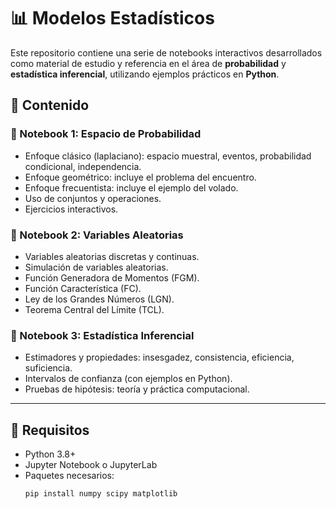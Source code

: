 # 📊 Modelos Estadísticos

Este repositorio contiene una serie de notebooks interactivos desarrollados como material de estudio y referencia en el área de **probabilidad** y **estadística inferencial**, utilizando ejemplos prácticos en **Python**.


## 🧠 Contenido

### 📘 Notebook 1: Espacio de Probabilidad
- Enfoque clásico (laplaciano): espacio muestral, eventos, probabilidad condicional, independencia.
- Enfoque geométrico: incluye el problema del encuentro.
- Enfoque frecuentista: incluye el ejemplo del volado.
- Uso de conjuntos y operaciones.
- Ejercicios interactivos.

### 📗 Notebook 2: Variables Aleatorias
- Variables aleatorias discretas y continuas.
- Simulación de variables aleatorias.
- Función Generadora de Momentos (FGM).
- Función Característica (FC).
- Ley de los Grandes Números (LGN).
- Teorema Central del Límite (TCL).

### 📕 Notebook 3: Estadística Inferencial
- Estimadores y propiedades: insesgadez, consistencia, eficiencia, suficiencia.
- Intervalos de confianza (con ejemplos en Python).
- Pruebas de hipótesis: teoría y práctica computacional.

---

## 🧰 Requisitos

- Python 3.8+
- Jupyter Notebook o JupyterLab
- Paquetes necesarios:
  ```bash
  pip install numpy scipy matplotlib
